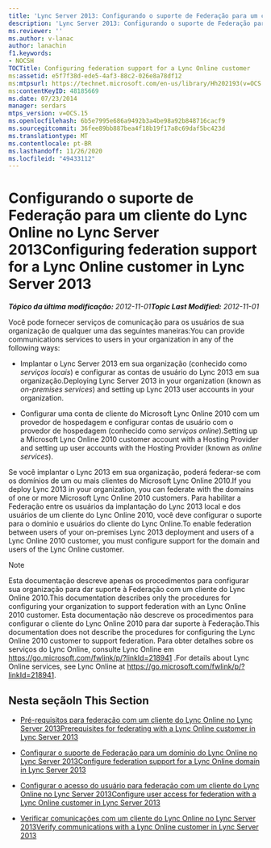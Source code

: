 ```yaml
---
title: 'Lync Server 2013: Configurando o suporte de Federação para um cliente do Lync Online'
description: 'Lync Server 2013: Configurando o suporte de Federação para um cliente do Lync Online.'
ms.reviewer: ''
ms.author: v-lanac
author: lanachin
f1.keywords:
- NOCSH
TOCTitle: Configuring federation support for a Lync Online customer
ms:assetid: e5f7f38d-ede5-4af3-88c2-026e8a78df12
ms:mtpsurl: https://technet.microsoft.com/en-us/library/Hh202193(v=OCS.15)
ms:contentKeyID: 48185669
ms.date: 07/23/2014
manager: serdars
mtps_version: v=OCS.15
ms.openlocfilehash: 6b5e7995e686a9492b3a4be98a92b848716cacf9
ms.sourcegitcommit: 36fee89bb887bea4f18b19f17a8c69daf5bc423d
ms.translationtype: MT
ms.contentlocale: pt-BR
ms.lasthandoff: 11/26/2020
ms.locfileid: "49433112"
---
```

# <a name="configuring-federation-support-for-a-lync-online-customer-in-lync-server-2013"></a><span data-ttu-id="a300c-103">Configurando o suporte de Federação para um cliente do Lync Online no Lync Server 2013</span><span class="sxs-lookup"><span data-stu-id="a300c-103">Configuring federation support for a Lync Online customer in Lync Server 2013</span></span>

<div data-xmlns="http://www.w3.org/1999/xhtml">

<div class="topic" data-xmlns="http://www.w3.org/1999/xhtml" data-msxsl="urn:schemas-microsoft-com:xslt" data-cs="https://msdn.microsoft.com/">

<div data-asp="https://msdn2.microsoft.com/asp">



</div>

<div id="mainSection">

<div id="mainBody"><span data-ttu-id="a300c-104">

<span> </span></span><span class="sxs-lookup"><span data-stu-id="a300c-104">

<span> </span></span></span>

<span data-ttu-id="a300c-105">_**Tópico da última modificação:** 2012-11-01_</span><span class="sxs-lookup"><span data-stu-id="a300c-105">_**Topic Last Modified:** 2012-11-01_</span></span>

<span data-ttu-id="a300c-106">Você pode fornecer serviços de comunicação para os usuários de sua organização de qualquer uma das seguintes maneiras:</span><span class="sxs-lookup"><span data-stu-id="a300c-106">You can provide communications services to users in your organization in any of the following ways:</span></span>

  - <span data-ttu-id="a300c-107">Implantar o Lync Server 2013 em sua organização (conhecido como *serviços locais*) e configurar as contas de usuário do Lync 2013 em sua organização.</span><span class="sxs-lookup"><span data-stu-id="a300c-107">Deploying Lync Server 2013 in your organization (known as *on-premises services*) and setting up Lync 2013 user accounts in your organization.</span></span>

  - <span data-ttu-id="a300c-108">Configurar uma conta de cliente do Microsoft Lync Online 2010 com um provedor de hospedagem e configurar contas de usuário com o provedor de hospedagem (conhecido como *serviços online*).</span><span class="sxs-lookup"><span data-stu-id="a300c-108">Setting up a Microsoft Lync Online 2010 customer account with a Hosting Provider and setting up user accounts with the Hosting Provider (known as *online services*).</span></span>

<span data-ttu-id="a300c-109">Se você implantar o Lync 2013 em sua organização, poderá federar-se com os domínios de um ou mais clientes do Microsoft Lync Online 2010.</span><span class="sxs-lookup"><span data-stu-id="a300c-109">If you deploy Lync 2013 in your organization, you can federate with the domains of one or more Microsoft Lync Online 2010 customers.</span></span> <span data-ttu-id="a300c-110">Para habilitar a Federação entre os usuários da implantação do Lync 2013 local e dos usuários de um cliente do Lync Online 2010, você deve configurar o suporte para o domínio e usuários do cliente do Lync Online.</span><span class="sxs-lookup"><span data-stu-id="a300c-110">To enable federation between users of your on-premises Lync 2013 deployment and users of a Lync Online 2010 customer, you must configure support for the domain and users of the Lync Online customer.</span></span>

<div>


> [!NOTE]  
> <span data-ttu-id="a300c-111">Esta documentação descreve apenas os procedimentos para configurar sua organização para dar suporte à Federação com um cliente do Lync Online 2010.</span><span class="sxs-lookup"><span data-stu-id="a300c-111">This documentation describes only the procedures for configuring your organization to support federation with an Lync Online 2010 customer.</span></span> <span data-ttu-id="a300c-112">Esta documentação não descreve os procedimentos para configurar o cliente do Lync Online 2010 para dar suporte à Federação.</span><span class="sxs-lookup"><span data-stu-id="a300c-112">This documentation does not describe the procedures for configuring the Lync Online 2010 customer to support federation.</span></span> <span data-ttu-id="a300c-113">Para obter detalhes sobre os serviços do Lync Online, consulte Lync Online em <A href="https://go.microsoft.com/fwlink/p/?linkid=218941">https://go.microsoft.com/fwlink/p/?linkId=218941</A> .</span><span class="sxs-lookup"><span data-stu-id="a300c-113">For details about Lync Online services, see Lync Online at <A href="https://go.microsoft.com/fwlink/p/?linkid=218941">https://go.microsoft.com/fwlink/p/?linkId=218941</A>.</span></span>



</div>

<div>

## <a name="in-this-section"></a><span data-ttu-id="a300c-114">Nesta seção</span><span class="sxs-lookup"><span data-stu-id="a300c-114">In This Section</span></span>

  - [<span data-ttu-id="a300c-115">Pré-requisitos para federação com um cliente do Lync Online no Lync Server 2013</span><span class="sxs-lookup"><span data-stu-id="a300c-115">Prerequisites for federating with a Lync Online customer in Lync Server 2013</span></span>](lync-server-2013-prerequisites-for-federating-with-a-lync-online-customer.md)

  - [<span data-ttu-id="a300c-116">Configurar o suporte de Federação para um domínio do Lync Online no Lync Server 2013</span><span class="sxs-lookup"><span data-stu-id="a300c-116">Configure federation support for a Lync Online domain in Lync Server 2013</span></span>](lync-server-2013-configure-federation-support-for-a-lync-online-domain.md)

  - [<span data-ttu-id="a300c-117">Configurar o acesso do usuário para federação com um cliente do Lync Online no Lync Server 2013</span><span class="sxs-lookup"><span data-stu-id="a300c-117">Configure user access for federation with a Lync Online customer in Lync Server 2013</span></span>](lync-server-2013-configure-user-access-for-federation-with-a-lync-online-customer.md)

  - [<span data-ttu-id="a300c-118">Verificar comunicações com um cliente do Lync Online no Lync Server 2013</span><span class="sxs-lookup"><span data-stu-id="a300c-118">Verify communications with a Lync Online customer in Lync Server 2013</span></span>](lync-server-2013-verify-communications-with-a-lync-online-customer.md)

<span data-ttu-id="a300c-119"></div>

</div>

<span> </span>

</div>

</div>

</span><span class="sxs-lookup"><span data-stu-id="a300c-119"></div>

</div>

<span> </span>

</div>

</div>

</span></span></div>

